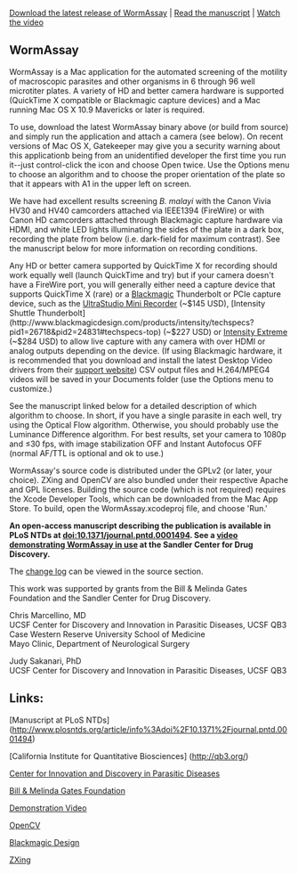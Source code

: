[Download the latest release of WormAssay](https://github.com/chrismarcellino/wormassay/releases/latest) | [Read the manuscript](http://www.plosntds.org/article/info%3Adoi%2F10.1371%2Fjournal.pntd.0001494) | [Watch the video](http://vimeo.com/34962651)

## WormAssay
WormAssay is a Mac application for the automated screening of the motility of macroscopic parasites and other organisms in 6 through 96 well microtiter plates. A variety of HD and better camera hardware is supported (QuickTime X compatible or Blackmagic capture devices) and a Mac running Mac OS X 10.9 Mavericks or later is required. 

To use, download the latest WormAssay binary above (or build from source) and simply run the application and attach a camera (see below). On recent versions of Mac OS X, Gatekeeper may give you a security warning about this applicationb being from an unidentified developer the first time you run it--just control-click the icon and choose Open twice. Use the Options menu to choose an algorithm and to choose the proper orientation of the plate so that it appears with A1 in the upper left on screen.

We have had excellent results screening *B. malayi* with the Canon Vivia HV30 and HV40 camcorders attached via IEEE1394 (FireWire) or with Canon HD camcorders attached through Blackmagic capture hardware via HDMI, and white LED lights illuminating the sides of the plate in a dark box, recording the plate from below (i.e. dark-field for maximum contrast). See the manuscript below for more information on recording conditions. 

Any HD or better camera supported by QuickTime X for recording should work equally well (launch QuickTime and try) but if your camera doesn't have a FireWire port, you will generally either need a capture device that supports QuickTime X (rare) or a [Blackmagic](http://www.blackmagicdesign.com) Thunderbolt or PCIe capture device, such as the [UltraStudio Mini Recorder](http://www.blackmagicdesign.com/products/ultrastudiothunderbolt/techspecs/#31781) (~$145 USD), [Intensity Shuttle Thunderbolt](http://www.blackmagicdesign.com/products/intensity/techspecs?pid1=26718&pid2=24831#techspecs-top) (~$227 USD) or [Intensity Extreme](http://www.blackmagicdesign.com/products/intensity/techspecs?pid1=26718&pid2=24831#techspecs-top) (~$284 USD) to allow live capture with any camera with over HDMI or analog outputs depending on the device. (If using Blackmagic hardware, it is recommended that you download and install the latest Desktop Video drivers from their [support website](http://www.blackmagicdesign.com/support)) CSV output files and H.264/MPEG4 videos will be saved in your Documents folder (use the Options menu to customize.) 

See the manuscript linked below for a detailed description of which algorithm to choose. In short, if you have a single parasite in each well, try using the Optical Flow algorithm. Otherwise, you should probably use the Luminance Difference algorithm. For best results, set your camera to 1080p and ≤30 fps, with image stabilization OFF and Instant Autofocus OFF (normal AF/TTL is optional and ok to use.)

WormAssay's source code is distributed under the GPLv2 (or later, your choice). ZXing and OpenCV are also bundled under their respective Apache and GPL licenses. Building the source code (which is not required) requires the Xcode Developer Tools, which can be downloaded from the Mac App Store. To build, open the WormAssay.xcodeproj file, and choose 'Run.'

**An open-access manuscript describing the publication is available in PLoS NTDs at [doi:10.1371/journal.pntd.0001494](http://www.plosntds.org/article/info%3Adoi%2F10.1371%2Fjournal.pntd.0001494). See a [video demonstrating WormAssay in use](http://vimeo.com/34962651) at the Sandler Center for Drug Discovery.**

The [change log](https://github.com/chrismarcellino/wormassay/blob/master/CHANGES.txt) can be viewed in the source section.

This work was supported by grants from the Bill & Melinda Gates Foundation and the Sandler Center for Drug Discovery. 

Chris Marcellino, MD<br>
UCSF Center for Discovery and Innovation in Parasitic Diseases, UCSF QB3<br>
Case Western Reserve University School of Medicine<br>
Mayo Clinic, Department of Neurological Surgery<br>

Judy Sakanari, PhD<br>
UCSF Center for Discovery and Innovation in Parasitic Diseases, UCSF QB3


## Links:
[Manuscript at PLoS NTDs] (http://www.plosntds.org/article/info%3Adoi%2F10.1371%2Fjournal.pntd.0001494)

[California Institute for Quantitative Biosciences] (http://qb3.org/)

[Center for Innovation and Discovery in Parasitic Diseases](http://www.cdipd.org)

[Bill & Melinda Gates Foundation](http://www.gatesfoundation.org/)

[Demonstration Video](http://vimeo.com/34962651)

[OpenCV](http://opencv.org)

[Blackmagic Design](http://www.blackmagicdesign.com)

[ZXing](https://code.google.com/p/zxing/)
